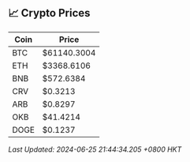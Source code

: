 ## 📈 Crypto Prices

| Coin | Price |
| ---- | ----- |
| BTC | $61140.3004 |
| ETH | $3368.6106 |
| BNB | $572.6384 |
| CRV | $0.3213 |
| ARB | $0.8297 |
| OKB | $41.4214 |
| DOGE | $0.1237 |

_Last Updated: 2024-06-25 21:44:34.205 +0800 HKT_